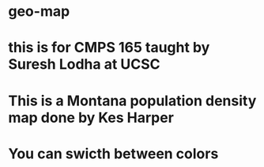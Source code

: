 # geo-map
# this is for CMPS 165 taught by Suresh Lodha at UCSC
# This is a Montana population density map done by Kes Harper
# You can swicth between colors

